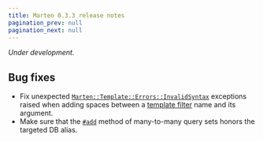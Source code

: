 ```yaml
---
title: Marten 0.3.3 release notes
pagination_prev: null
pagination_next: null
---
```


_Under development._

## Bug fixes

* Fix unexpected [`Marten::Template::Errors::InvalidSyntax`](pathname:///api/dev/Marten/Template/Errors/InvalidSyntax.html) exceptions raised when adding spaces between a [template filter](../../templates/introduction#filters) name and its argument.
* Make sure that the [`#add`](pathname:///api/0.3/Marten/DB/Query/ManyToManySet.html#add(*objs:M)-instance-method) method of many-to-many query sets honors the targeted DB alias.
